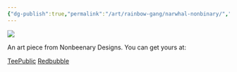 ```yaml
---
{"dg-publish":true,"permalink":"/art/rainbow-gang/narwhal-nonbinary/","title":"Narwhal Nonbinary","tags":["Art","Rainbow Gang"]}
---
```



![](https://baserow-media.ams3.digitaloceanspaces.com/user_files/v8WYQIJtseuZiV6FfFpIcDkuRudxKsdh_0c84551693d40e1d6b11119829e4e496ef13494351ded65e582db585293bc2ec.png)

An art piece from Nonbeenary Designs. You can get yours at:

[TeePublic]()
[Redbubble]()

